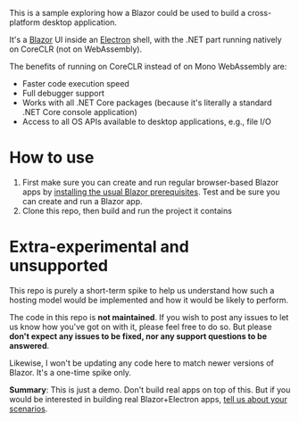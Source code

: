 This is a sample exploring how a Blazor could be used to build a cross-platform desktop application.

It's a [Blazor](https://github.com/aspnet/blazor) UI inside an [Electron](https://electronjs.org/) shell, with the .NET part running natively
on CoreCLR (not on WebAssembly).

The benefits of running on CoreCLR instead of on Mono WebAssembly are:

* Faster code execution speed
* Full debugger support
* Works with all .NET Core packages (because it's literally a standard .NET Core console application)
* Access to all OS APIs available to desktop applications, e.g., file I/O

# How to use

1. First make sure you can create and run regular browser-based Blazor apps by [installing the usual Blazor prerequisites](https://blazor.net/docs/get-started.html). Test and be sure you can create and run a Blazor app.
1. Clone this repo, then build and run the project it contains

# Extra-experimental and unsupported

This repo is purely a short-term spike to help us understand how such a hosting model would
be implemented and how it would be likely to perform.

The code in this repo is **not maintained**. If you wish to post any issues to let us know
how you've got on with it, please feel free to do so. But please **don't expect any issues to be
fixed, nor any support questions to be answered**.

Likewise, I won't be updating any code here to match newer versions of Blazor. It's a one-time spike only.

**Summary**: This is just a demo. Don't build real apps on top of this. But if you would be interested in building real Blazor+Electron apps, [tell us about your scenarios](https://github.com/aspnet/Blazor/issues/74).
